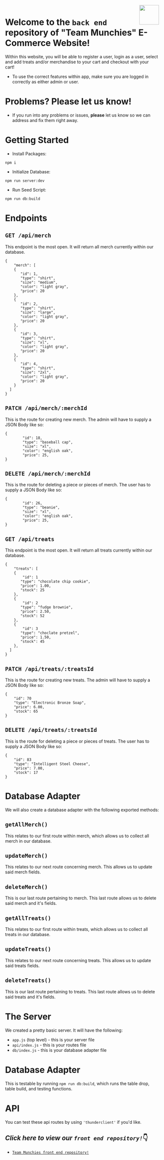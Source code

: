 <img src="https://github.com/jstanley490/grace_shopper/blob/main/src/assets/logo.svg" align ="right" style="height: 64px" />

# Welcome to the ```back end``` repository of "Team Munchies" E-Commerce Website!
Within this website, you will be able to register a user, login as a user, select and add treats and/or merchandise to your cart and checkout with your cart!

* To use the correct features within app, make sure you are logged in correctly as either admin or user.

# Problems? Please let us know!
* If you run into any problems or issues, **please** let us know so we can address and fix them right away.

# Getting Started
* Install Packages:

```npm i```

* Initialize Database:

```npm run server:dev```

* Run Seed Script:

```npm run db:build```


# Endpoints

## ``` GET /api/merch ```

This endpoint is the most open. It will return all merch currently within our database.

```
{
    "merch": [
    {
       "id": 1,
       "type": "shirt",
       "size": "medium",
       "color": "light gray",
       "price": 20
    },
    {
       "id": 2,
       "type": "shirt",
       "size": "large",
       "color": "light gray",
       "price": 20
    },
    {
       "id": 3,
       "type": "shirt",
       "size": "xl",
       "color": "light gray",
       "price": 20
    },
    {
       "id": 4,
       "type": "shirt",
       "size": "2xl",
       "color": "light gray",
       "price": 20
    }
  ]
}
```

## ``` PATCH /api/merch/:merchId ```

This is the route for creating new merch. The admin will have to supply a JSON Body like so:

```
{
        "id": 18,
        "type": "baseball cap",
        "size": "xl",
        "color": "english oak",
        "price": 25,
}
```

## ``` DELETE /api/merch/:merchId ```

This is the route for deleting a piece or pieces of merch. The user has to supply a JSON Body like so:

```
{
        "id": 26,
        "type": "beanie",
        "size": "xl",
        "color": "english oak",
        "price": 25,
}
```

## ``` GET /api/treats ```

This endpoint is the most open. It will return all treats currently within our database.

```
{
    "treats": [
    {
        "id": 1
       "type": "chocolate chip cookie",
       "price": 1.00,
       "stock": 25
    },
    {
        "id": 2
       "type": "fudge brownie",
       "price": 2.50,
       "stock": 52
    },
    {
        "id": 3
       "type": "choclate pretzel",
       "price": 1.50,
       "stock": 45
    },
  ]
}
```

## ``` PATCH /api/treats/:treatsId ```

This is the route for creating new treats. The admin will have to supply a JSON Body like so:

```
{
    "id": 70
    "type": "Electronic Bronze Soap",
    "price": 6.00,
    "stock": 65
}
```

## ``` DELETE /api/treats/:treatsId ```

This is the route for deleting a piece or pieces of treats. The user has to supply a JSON Body like so:

```
{
    "id": 83
    "type": "Intelligent Steel Cheese",
    "price": 7.00,
    "stock": 17
}
```

# Database Adapter

We will also create a database adapter with the following exported methods:

## ```getAllMerch()```

This relates to our first route within merch, which allows us to collect all merch in our database.


## ```updateMerch()```

This relates to our next route concerning merch. This allows us to update said merch fields.

## ```deleteMerch()```

This is our last route pertaining to merch. This last route allows us to delete said merch and it's fields.

## ```getAllTreats()```

This relates to our first route within treats, which allows us to collect all treats in our database.

## ```updateTreats()```

This relates to our next route concerning treats. This allows us to update said treats fields.


## ```deleteTreats()```

This is our last route pertaining to treats. This last route allows us to delete said treats and it's fields.

# The Server

We created a pretty basic server. It will have the following:

* ```app.js``` (top level) - this is your server file
* ```api/index.js``` - this is your routes file
* ```db/index.js``` - this is your database adapter file

# Database Adapter

This is testable by running ```npm run db:build```, which runs the table drop, table build, and testing functions.

# API

You can test these api routes by using ```'thunderclient'``` if you'd like.

## *Click here to view our ```front end repository!```*:point_down:
* [```Team Munchies front end repository!```](https://github.com/jstanley490/grace_shopper/tree/main)
